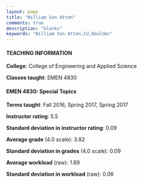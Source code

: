 ```yaml
---
layout: page
title: "William Van Atten" 
comments: true
description: "blanks"
keywords: "William Van Atten,CU,Boulder"
---
```

<head>
<script src="https://ajax.googleapis.com/ajax/libs/jquery/2.1.3/jquery.min.js"></script>
<script src="https://dl.dropboxusercontent.com/s/pc42nxpaw1ea4o9/highcharts.js?dl=0"></script>
<!-- <script src="../assets/js/highcharts.js"></script> -->
<style type="text/css">@font-face {
	font-family: "Bebas Neue";
	src: url(https://www.filehosting.org/file/details/544349/BebasNeue Regular.otf) format("opentype");
	}
	h1.Bebas { 
		font-family: "Bebas Neue", Verdana, Tahoma;
	}
</style>
</head>
	   
#### TEACHING INFORMATION

**College**: College of Engineering and Applied Science

**Classes taught**: EMEN 4830

#### EMEN 4830: Special Topics

**Terms taught**: Fall 2016, Spring 2017, Spring 2017

**Instructor rating**: 5.5

**Standard deviation in instructor rating**: 0.09

**Average grade** (4.0 scale): 3.82

**Standard deviation in grades** (4.0 scale): 0.09

**Average workload** (raw): 1.89

**Standard deviation in workload** (raw): 0.06

